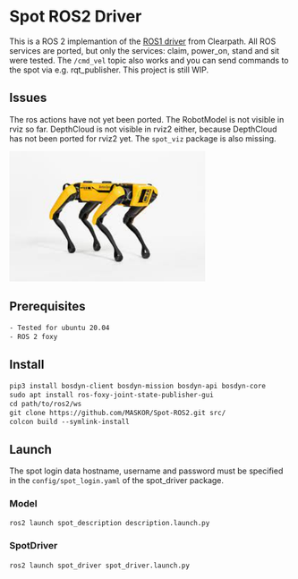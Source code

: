 # Spot ROS2 Driver
This is a ROS 2 implemantion of the [ROS1 driver](https://github.com/clearpathrobotics/spot_ros) from Clearpath.
All ROS services are ported, but only the services: claim, power_on, stand and sit were tested.
The `/cmd_vel` topic also works and you can send commands to the spot via e.g. rqt_publisher.
This project is still WIP.

## Issues
The ros actions have not yet been ported. The RobotModel is not visible in rviz so far.
DepthCloud is not visible in rviz2 either, because DepthCloud has not been ported for rviz2 yet.
The `spot_viz` package is also missing.

<img src="spot.jpeg" width="350">

## Prerequisites
    - Tested for ubuntu 20.04
    - ROS 2 foxy

## Install
    pip3 install bosdyn-client bosdyn-mission bosdyn-api bosdyn-core
    sudo apt install ros-foxy-joint-state-publisher-gui
    cd path/to/ros2/ws
    git clone https://github.com/MASKOR/Spot-ROS2.git src/
    colcon build --symlink-install

## Launch
The spot login data hostname, username and password must be specified in the `config/spot_login.yaml` of the spot_driver package.

### Model
    ros2 launch spot_description description.launch.py

### SpotDriver
    ros2 launch spot_driver spot_driver.launch.py